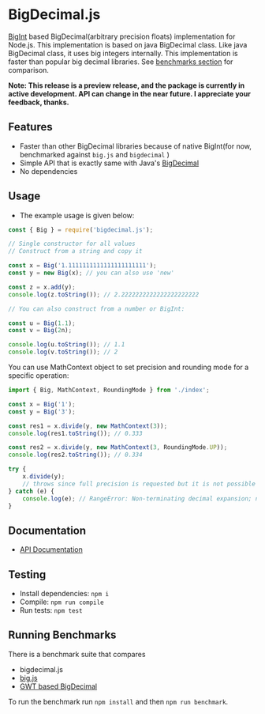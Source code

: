# BigDecimal.js

[BigInt](https://developer.mozilla.org/en-US/docs/Web/JavaScript/Reference/Global_Objects/BigInt) based BigDecimal(arbitrary precision floats) implementation for Node.js. 
This implementation is based on java BigDecimal class. Like java BigDecimal class, it uses big integers internally. This implementation 
is faster than popular big decimal libraries. See [benchmarks section](https://github.com/srknzl/bigdecimal.js#running-benchmarks) for comparison.

**Note: This release is a preview release, and the package is currently in active development. API can change in the near future. I appreciate your feedback, thanks.**

## Features

* Faster than other BigDecimal libraries because of native BigInt(for now, benchmarked against `big.js` and `bigdecimal` )
* Simple API that is exactly same with Java's [BigDecimal](https://docs.oracle.com/en/java/javase/16/docs/api/java.base/java/math/BigDecimal.html)
* No dependencies

## Usage

* The example usage is given below:

```javascript
const { Big } = require('bigdecimal.js');

// Single constructor for all values
// Construct from a string and copy it

const x = Big('1.1111111111111111111111');
const y = new Big(x); // you can also use 'new'

const z = x.add(y);
console.log(z.toString()); // 2.2222222222222222222222

// You can also construct from a number or BigInt:

const u = Big(1.1);
const v = Big(2n);

console.log(u.toString()); // 1.1
console.log(v.toString()); // 2
```

You can use MathContext object to set precision and rounding mode for a specific operation:

```javascript
import { Big, MathContext, RoundingMode } from './index';

const x = Big('1');
const y = Big('3');

const res1 = x.divide(y, new MathContext(3));
console.log(res1.toString()); // 0.333

const res2 = x.divide(y, new MathContext(3, RoundingMode.UP));
console.log(res2.toString()); // 0.334

try {
    x.divide(y);
    // throws since full precision is requested but it is not possible
} catch (e) {
    console.log(e); // RangeError: Non-terminating decimal expansion; no exact representable decimal result.
}
```
## Documentation

* [API Documentation](https://srknzl.github.io/bigdecimal.js/api/current/docs)

## Testing

* Install dependencies: `npm i`
* Compile: `npm run compile`
* Run tests: `npm test`

## Running Benchmarks

There is a benchmark suite that compares 

* bigdecimal.js
* [big.js](https://github.com/MikeMcl/big.js)
* [GWT based BigDecimal](https://github.com/iriscouch/bigdecimal.js)

To run the benchmark run `npm install` and then `npm run benchmark`.
